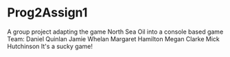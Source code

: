 # Prog2Assign1
A group project adapting the game North Sea Oil into a console based game
Team:
Daniel Quinlan
Jamie Whelan
Margaret Hamilton
Megan Clarke
Mick Hutchinson
It's a sucky game!
